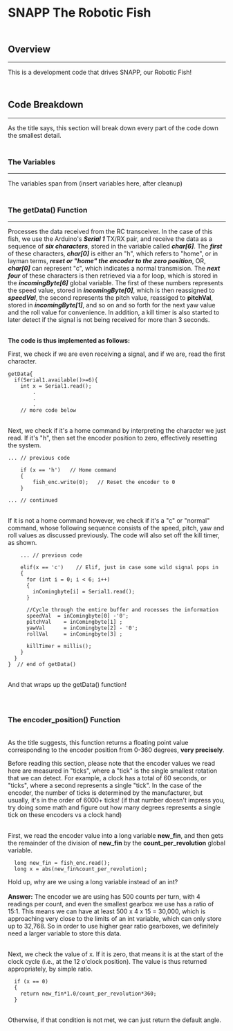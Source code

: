 # SNAPP The Robotic Fish

## <br>Overview
---
This is a development code that drives SNAPP, our Robotic Fish!

## <br>Code Breakdown
---
As the title says, this section will break down every part of the code down the smallest detail.

### <br>**The Variables**
---

The variables span from (insert variables here, after cleanup)

### <br>**The getData() Function**
---
Processes the data received from the RC transceiver. In the case of this fish, we use the Arduino's ***Serial 1*** TX/RX pair, and receive the data as a sequence of ***six characters***, stored in the variable called ***char[6]***. The ***first*** of these characters, ***char[0]*** is either an "h", which refers to "home", or in layman terms, ___reset or "home" the encoder to the zero position___, OR, ***char[0]*** can represent "c", which indicates a normal transmision. The ***next four*** of these characters is then retrieved via a for loop, which is stored in the ***incomingByte[6]*** global variable. The first of these numbers represents the speed value, stored in ***incomingByte[0]***, which is then reassigned to ***speedVal***, the second represents the pitch value, reassiged to **pitchVal**, stored in ***incomingByte[1]***, and so on and so forth for the next yaw value and the roll value for convenience. In addition, a kill timer is also started to later detect if the signal is not being received for more than 3 seconds.


<br>**The code is thus implemented as follows:**

First, we check if we are even receiving a signal, and if we are, read the first character.

```
getData{
  if(Serial1.available()>=6){
    int x = Serial1.read();
        .
        .
        .
    // more code below
```


<br>Next, we check if it's a home command by interpreting the character we just read. If it's "h", then set the encoder position to zero, effectively resetting the system.

```
... // previous code

    if (x == 'h')   // Home command
    {
        fish_enc.write(0);   // Reset the encoder to 0
    }

... // continued
```

<br>If it is not a home command however, we check if it's a "c" or "normal" command, whose following sequence consists of the speed, pitch, yaw and roll values as discussed previously. The code will also set off the kill timer, as shown.

```
    ... // previous code

    elif(x == 'c')    // Elif, just in case some wild signal pops in
    {
      for (int i = 0; i < 6; i++)
      {
        inComingbyte[i] = Serial1.read();
      }
        
      //Cycle through the entire buffer and rocesses the information  
      speedVal  = inComingbyte[0] -'0';
      pitchVal    = inComingbyte[1] ;
      yawVal      = inComingbyte[2] - '0';
      rollVal     = inComingbyte[3] ;
         
      killTimer = millis();  
    }
  }
}  // end of getData()
```

<br> And that wraps up the getData() function!


### <br><br> **The encoder_position() Function**

<br>As the title suggests, this function returns a floating point value corresponding to the encoder position from 0-360 degrees, **very precisely**.

Before reading this section, please note that the encoder values we read here are measured in "ticks", where a "tick" is the single smallest rotation that we can detect. For example, a clock has a total of 60 seconds, or "ticks", where a second represents a single "tick". In the case of the encoder, the number of ticks is determined by the manufacturer, but usually, it's in the order of 6000+ ticks! (if that number doesn't impress you, try doing some math and figure out how many degrees represents a single tick on these encoders vs a clock hand)

<br>First, we read the encoder value into a long variable **new_fin**, and then gets the remainder of the division of **new_fin** by the **count_per_revolution** global variable.

```
  long new_fin = fish_enc.read();
  long x = abs(new_fin%count_per_revolution);
```

Hold up, why are we using a long variable instead of an int?
<br><br> **Answer:** The encoder we are using has 500 counts per turn, with 4 readings per count, and even the smallest gearbox we use has a ratio of 15:1. This means we can have at least 500 x 4 x 15 = 30,000, which is approaching very close to the limits of an int variable, which can only store up to 32,768. So in order to use higher gear ratio gearboxes, we definitely need a larger variable to store this data.

<br>Next, we check the value of x. If it is zero, that means it is at the start of the clock cycle (i.e., at the 12 o'clock position). The value is thus returned appropriately, by simple ratio.

```
  if (x == 0)
  {
    return new_fin*1.0/count_per_revolution*360;
  }
```
<br> Otherwise, if that condition is not met, we can just return the default angle.